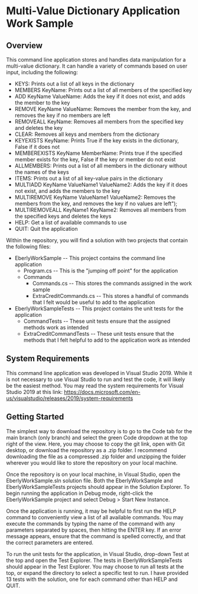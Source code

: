 # Multi-Value Dictionary Application Work Sample

## Overview

This command line application stores and handles data manipulation for a multi-value dictionary. It can handle a variety of commands based on user input, including the following:
* KEYS: Prints out a list of all keys in the dictionary
* MEMBERS KeyName: Prints out a list of all members of the specified key
* ADD KeyName ValueName: Adds the key if it does not exist, and adds the member to the key
* REMOVE KeyName ValueName: Removes the member from the key, and removes the key if no members are left
* REMOVEALL KeyName: Removes all members from the specified key and deletes the key
* CLEAR: Removes all keys and members from the dictionary
* KEYEXISTS KeyName: Prints True if the key exists in the dictionary, False if it does not
* MEMBEREXISTS KeyName MemberName: Prints true if the specified member exists for the key, False if the key or member do not exist
* ALLMEMBERS: Prints out a list of all members in the dictionary without the names of the keys
* ITEMS: Prints out a list of all key-value pairs in the dictionary
* MULTIADD KeyName ValueName1 ValueName2: Adds the key if it does not exist, and adds the members to the key
* MULTIREMOVE KeyName ValueName1 ValueName2: Removes the members from the key, and removes the key if no values are left");
* MULTIREMOVEALL KeyName1 KeyName2: Removes all members from the specified keys and deletes the keys
* HELP: Get a list of available commands to use
* QUIT: Quit the application

Within the repository, you will find a solution with two projects that contain the following files:
* EberlyWorkSample -- This project contains the command line application
  * Program.cs -- This is the "jumping off point" for the application
  * Commands
    * Commands.cs -- This stores the commands assigned in the work sample
    * ExtraCreditCommands.cs -- This stores a handful of commands that I felt would be useful to add to the application
* EberlyWorkSampleTests -- This project contains the unit tests for the application
  * CommandTests -- These unit tests ensure that the assigned methods work as intended
  * ExtraCreditCommandTests -- These unit tests ensure that the methods that I felt helpful to add to the application work as intended

## System Requirements
This command line application was developed in Visual Studio 2019. While it is not necessary to use Visual Studio to run and test the code, it will likely be the easiest method. You may read the system requirements for Visual Studio 2019 at this link: https://docs.microsoft.com/en-us/visualstudio/releases/2019/system-requirements

## Getting Started
The simplest way to download the repository is to go to the Code tab for the main branch (only branch) and select the green Code dropdown at the top right of the view. Here, you may choose to copy the git link, open with Git desktop, or download the repository as a .zip folder. I recommend downloading the file as a compressed .zip folder and unzipping the folder wherever you would like to store the repository on your local machine.

Once the repository is on your local machine, in Visual Studio, open the EberlyWorkSample.sln solution file. Both the EberlyWorkSample and EberlyWorkSampleTests projects should appear in the Solution Explorer. To begin running the application in Debug mode, right-click the EberlyWorkSample project and select Debug > Start New Instance.

Once the application is running, it may be helpful to first run the HELP command to conveniently view a list of all available commands. You may execute the commands by typing the name of the command with any parameters separated by spaces, then hitting the ENTER key. If an error message appears, ensure that the command is spelled correctly, and that the correct parameters are entered.

To run the unit tests for the application, in Visual Studio, drop-down Test at the top and open the Test Explorer. The tests in EberlyWorkSampleTests should appear in the Test Explorer. You may choose to run all tests at the top, or expand the directory to select a specific test to run. I have provided 13 tests with the solution, one for each command other than HELP and QUIT.
